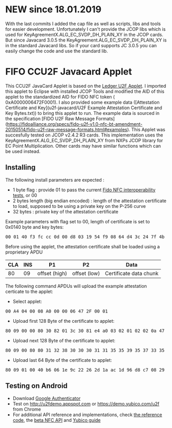 # NEW since 18.01.2019
With the last commits I added the cap file as well as scripts, libs and tools for easier development. Unfortunately I can't provide the JCOP libs which is used for KeyAgreementX.ALG_EC_SVDP_DH_PLAIN_XY in the JCOP cards. But since Javacard 3.0.5 the  KeyAgreement.ALG_EC_SVDP_DH_PLAIN_XY is in the standard Javacard libs. So if your card supports JC 3.0.5 you can easily change the code and use the standard lib.

# FIFO CCU2F Javacard Applet
This CCU2F JavaCard Applet is based on the [Ledger U2F Applet](https://github.com/LedgerHQ/ledger-u2f-javacard). I imported this applet to Eclipse with installed JCOP Tools and modified the AID of this applet to the standardized AID for FIDO NFC token (	0xA0000006472F0001). I also provided some example data ([Attestation Certificate and Key](u2f-javacard/U2F Example Attestation Certificate and Key Bytes.txt)) to bring this applet to run. The example data is sourced in the specification [FIDO U2F Raw Message Formats] (https://fidoalliance.org/specs/fido-u2f-v1.0-nfc-bt-amendment-20150514/fido-u2f-raw-message-formats.html#examples).
This Applet was succesfully tested on JCOP v2.4.2 R3 cards. This implementation uses the KeyAgreementX.ALG_EC_SVDP_DH_PLAIN_XY from NXPs JCOP library for EC Point Multiplication. Other cards may have similar functions which can be used instead. 

## Installing
The following install parameters are expected : 

  - 1 byte flag : provide 01 to pass the current [Fido NFC interoperability tests](https://github.com/google/u2f-ref-code/tree/master/u2f-tests), or 00 
  - 2 bytes length (big endian encoded) : length of the attestation certificate to load, supposed to be using a private key on the P-256 curve 
  - 32 bytes : private key of the attestation certificate 
  
Example parameters with flag set to 00, length of certificate is set to 0x0140 byte and key bytes:
<pre>
00 01 40 f3 fc cc 0d 00 d8 03 19 54 f9 08 64 d4 3c 24 7f 4b f5 f0 66 5c 6b 50 cc 17 74 9a 27 d1 cf 76 64 
</pre>

Before using the applet, the attestation certificate shall be loaded using a proprietary APDU 

| CLA | INS | P1            | P2           | Data                    |
| --- | --- | ------------- | ------------ | ----------------------- |
| 80  | 09  | offset (high) | offset (low) | Certificate data chunk  | 

The following command APDUs will upload the example attestation certicate to the applet:
  - Select applet:
<pre>
00 A4 04 00 08 A0 00 00 06 47 2F 00 01
</pre>
  - Upload first 128 Byte of the certificate to applet:
<pre>
80 09 00 00 80 30 82 01 3c 30 81 e4 a0 03 02 01 02 02 0a 47 90 12 80 00 11 55 95 73 52 30 0a 06 08 2a 86 48 ce 3d 04 03 02 30 17 31 15 30 13 06 03 55 04 03 13 0c 47 6e 75 62 62 79 20 50 69 6c 6f 74 30 1e 17 0d 31 32 30 38 31 34 31 38 32 39 33 32 5a 17 0d 31 33 30 38 31 34 31 38 32 39 33 32 5a 30 31 31 2f 30 2d 06 03 55 04 03 13 26 50 69 6c 6f 74 47 6e 75 62 62 79 2d 30 2e 34 2e 31 2d 34 37 39 30
</pre>
  - Upload next 128 Byte of the certificate to applet:
<pre>
80 09 00 80 80 31 32 38 30 30 30 31 31 35 35 39 35 37 33 35 32 30 59 30 13 06 07 2a 86 48 ce 3d 02 01 06 08 2a 86 48 ce 3d 03 01 07 03 42 00 04 8d 61 7e 65 c9 50 8e 64 bc c5 67 3a c8 2a 67 99 da 3c 14 46 68 2c 25 8c 46 3f ff df 58 df d2 fa 3e 6c 37 8b 53 d7 95 c4 a4 df fb 41 99 ed d7 86 2f 23 ab af 02 03 b4 b8 91 1b a0 56 99 94 e1 01 30 0a 06 08 2a 86 48 ce 3d 04 03 02 03 47 00 30 44 02 20 60 cd
</pre>
  - Upload last 64 Byte of the certificate to applet:
<pre>
80 09 01 00 40 b6 06 1e 9c 22 26 2d 1a ac 1d 96 d8 c7 08 29 b2 36 65 31 dd a2 68 83 2c b8 36 bc d3 0d fa 02 20 63 1b 14 59 f0 9e 63 30 05 57 22 c8 d8 9b 7f 48 88 3b 90 89 b8 8d 60 d1 d9 79 59 02 b3 04 10 df
</pre>


## Testing on Android 

  - Download [Google Authenticator](https://play.google.com/store/apps/details?id=com.google.android.apps.authenticator2)
  - Test on http://u2fdemo.appspot.com or https://demo.yubico.com/u2f from Chrome
  - For additional API reference and implementations, check [the reference code](https://github.com/google/u2f-ref-code), the [beta NFC API](https://github.com/google/u2f-ref-code/blob/no-extension/u2f-gae-demo/war/js/u2f-api.js) and [Yubico guide](https://www.yubico.com/applications/fido/) 
